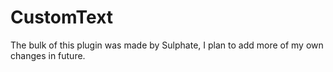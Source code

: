 # CustomText
The bulk of this plugin was made by Sulphate, I plan to add more of my own changes in future.
